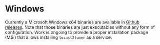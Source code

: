 # Windows

Currently a Microsoft Windows x64 binaries are available in [Github releases](https://github.com/wouterdebie/locast2tuner/releases/latest). Note that those binaries are just executables without any form of configuration. Work is ongoing to provide a proper installation package (MSI) that allows installing `locast2tuner` as a service.
